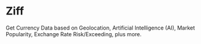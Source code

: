 # Ziff
Get Currency Data based on Geolocation, Artificial Intelligence (AI), Market Popularity, Exchange Rate Risk/Exceeding, plus more.
